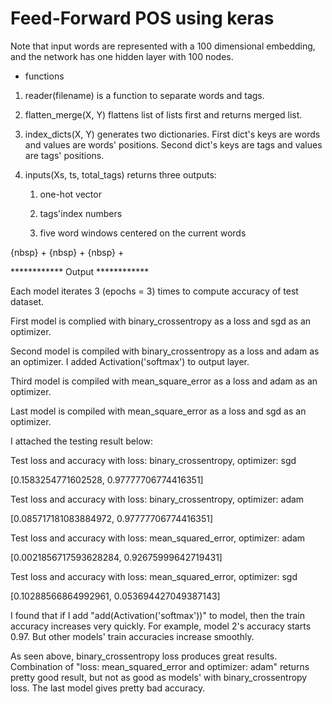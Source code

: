 # Feed-Forward POS using keras

Note that input words are represented with a 100 dimensional embedding, and the network has one hidden layer with 100 nodes.



* functions


1. reader(filename) is a function to separate words and tags.

2. flatten_merge(X, Y) flattens list of lists first and returns merged list.
 
3. index_dicts(X, Y) generates two dictionaries. First dict's keys are words and values are words' positions. Second dict's keys are tags and values are tags' positions.

4. inputs(Xs, ts, total_tags) returns three outputs:    

   1) one-hot vector
   
   2) tags'index numbers
   
   3) five word windows centered on the current words


{nbsp} +
{nbsp} +
{nbsp} +



************ Output ************


Each model iterates 3 (epochs = 3) times to compute accuracy of test dataset.



First model is complied with binary_crossentropy as a loss and sgd as an optimizer. 



Second model is compiled with binary_crossentropy as a loss and adam as an optimizer. I added Activation('softmax') to output layer.



Third model is compiled with mean_square_error as a loss and adam as an optimizer.



Last model is compiled with mean_square_error as a loss and sgd as an optimizer.

I attached the testing result below:



Test loss and accuracy with loss: binary_crossentropy, optimizer: sgd

[0.1583254771602528, 0.97777706774416351]



Test loss and accuracy with loss: binary_crossentropy, optimizer: adam

[0.085717181083884972, 0.97777706774416351]



Test loss and accuracy with loss: mean_squared_error, optimizer: adam

[0.0021856717593628284, 0.92675999642719431]



Test loss and accuracy with loss: mean_squared_error, optimizer: sgd

[0.10288566864992961, 0.053694427049387143]




I found that if I add "add(Activation('softmax'))" to model, then the train accuracy increases very quickly. For example, model 2's accuracy starts 0.97. But other models' train accuracies increase smoothly.



As seen above, binary_crossentropy loss produces great results. Combination of "loss: mean_squared_error and optimizer: adam" returns pretty good result, but not as good as models' with binary_crossentropy loss. The last model gives pretty bad accuracy. 



